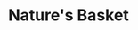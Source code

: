 ---
title: "Nature's Basket"
url: /mumbai/natures-basket-viceroy-court-opp-dominos-pizza-thakur-village-kandivali-east-mumbai-maharashtra-400101/
shop: supermarket
---